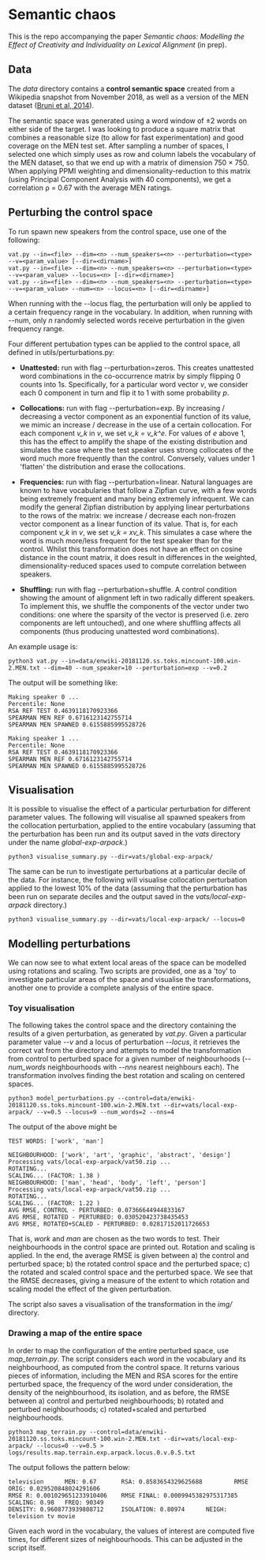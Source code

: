 # Semantic chaos

This is the repo accompanying the paper *Semantic chaos: Modelling the Effect of Creativity
and Individuality on Lexical Alignment* (in prep).

## Data 

The *data* directory contains a **control semantic space** created from a Wikipedia snapshot from November 2018, as well as a version of the MEN dataset ([Bruni et al, 2014](https://staff.fnwi.uva.nl/e.bruni/MEN)).

The semantic space was generated using a word window of ±2 words on
either side of the target. I was looking to produce a square matrix that combines a reasonable
size (to allow for fast experimentation) and good coverage on the MEN test set. After sampling a
number of spaces, I selected one which simply uses as row and column labels the vocabulary of
the MEN dataset, so that we end up with a matrix of dimension 750 × 750. When applying PPMI
weighting and dimensionality-reduction to this matrix (using Principal Component Analysis with
40 components), we get a correlation ρ = 0.67 with the average MEN ratings.



## Perturbing the control space

To run spawn new speakers from the control space, use one of the following:

    vat.py --in=<file> --dim=<n> --num_speakers=<n> --perturbation=<type> --v=<param_value> [--dir=<dirname>]
    vat.py --in=<file> --dim=<n> --num_speakers=<n> --perturbation=<type> --v=<param_value> --locus=<n> [--dir=<dirname>]
    vat.py --in=<file> --dim=<n> --num_speakers=<n> --perturbation=<type> --v=<param_value> --num=<n> --locus=<n> [--dir=<dirname>]

When running with the --locus flag, the perturbation will only be applied to a certain frequency range in the vocabulary. In addition, when running with --num, only $n$ randomly selected words receive perturbation in the given frequency range.


Four different pertubation types can be applied to the control space, all defined in utils/perturbations.py:

* **Unattested:** run with flag --perturbation=zeros. This creates unattested word combinations in the co-occurrence matrix by simply flipping 0 counts into 1s. Specifically, for a particular word vector *v*, we consider each 0 component in turn and flip it to 1 with some probability *p*.

* **Collocations:** run with flag --perturbation=exp. By increasing / decreasing a vector component as an exponential function of its value, we mimic an increase / decrease in the use of a certain collocation. For each component *v_k* in *v*, we set  *v_k = v_k^e*. For values of *e* above 1, this has the effect to amplify the shape of the existing distribution and simulates the case where the test speaker uses strong collocates of the word much more frequently than the control. Conversely, values under 1 'flatten' the distribution and erase the collocations.

* **Frequencies:** run with flag --perturbation=linear. Natural languages are known to have vocabularies that follow a Zipfian curve, with a few words being extremely frequent and many being extremely infrequent. We can modify the general Zipfian distribution by applying linear perturbations to the rows of the matrix: we increase / decrease each non-frozen vector component as a linear function of its value. That is, for each component *v_k* in *v*, we set  *v_k = xv_k*. This simulates a case where the word is much more/less frequent for the test speaker than for the control. Whilst this transformation does not have an effect on cosine distance in the count matrix, it does result in differences in the weighted, dimensionality-reduced spaces used to compute correlation between speakers.

* **Shuffling:** run with flag --perturbation=shuffle. A control condition showing the amount of alignment left in two radically different speakers. To implement this, we shuffle the components of the vector under two conditions: one where the sparsity of the vector is preserved (i.e. zero components are left untouched), and one where shuffling affects all components (thus producing unattested word combinations).  


An example usage is:

    python3 vat.py --in=data/enwiki-20181120.ss.toks.mincount-100.win-2.MEN.txt --dim=40 --num_speaker=10 --perturbation=exp --v=0.2 

The output will be something like:

    Making speaker 0 ...
    Percentile: None
    RSA REF TEST 0.4639118170923366
    SPEARMAN MEN REF 0.6716123142755714
    SPEARMAN MEN SPAWNED 0.6155885995528726
    
    Making speaker 1 ...
    Percentile: None
    RSA REF TEST 0.4639118170923366
    SPEARMAN MEN REF 0.6716123142755714
    SPEARMAN MEN SPAWNED 0.6155885995528726


## Visualisation

It is possible to visualise the effect of a particular perturbation for different parameter values. The following will visualise all spawned speakers from the collocation perturbation, applied to the entire vocabulary (assuming that the perturbation has been run and its output saved in the *vats* directory under the name *global-exp-arpack*.)

    python3 visualise_summary.py --dir=vats/global-exp-arpack/

The same can be run to investigate perturbations at a particular decile of the data. For instance, the following will visualise collocation perturbation applied to the lowest 10% of the data (assuming that the perturbation has been run on separate deciles and the output saved in the *vats/local-exp-arpack* directory.)

    python3 visualise_summary.py --dir=vats/local-exp-arpack/ --locus=0


## Modelling perturbations

We can now see to what extent local areas of the space can be modelled using rotations and scaling. Two scripts are provided, one as a 'toy' to investigate particular areas of the space and visualise the transformations, another one to provide a complete analysis of the entire space.


### Toy visualisation

The following takes the control space and the directory containing the results of a given perturbation, as generated by *vat.py*. Given a particular parameter value *--v* and a locus of perturbation *--locus*, it retrieves the correct vat from the directory and attempts to model the transformation from control to perturbed space for a given number of neighbourhoods (*--num_words* neighbourhoods with *--nns* nearest neighbours each). The transformation involves finding the best rotation and scaling on centered spaces.

    python3 model_perturbations.py --control=data/enwiki-20181120.ss.toks.mincount-100.win-2.MEN.txt --dir=vats/local-exp-arpack/ --v=0.5 --locus=9 --num_words=2 --nns=4

The output of the above might be

    TEST WORDS: ['work', 'man'] 

    NEIGHBOURHOOD: ['work', 'art', 'graphic', 'abstract', 'design']
    Processing vats/local-exp-arpack/vat50.zip ...
    ROTATING...
    SCALING... (FACTOR: 1.38 )
    NEIGHBOURHOOD: ['man', 'head', 'body', 'left', 'person']
    Processing vats/local-exp-arpack/vat50.zip ...
    ROTATING...
    SCALING... (FACTOR: 1.22 )
    AVG RMSE, CONTROL - PERTURBED: 0.07366644944833167
    AVG RMSE, ROTATED - PERTURBED: 0.030520423738435453
    AVG RMSE, ROTATED+SCALED - PERTURBED: 0.02817152011726653

That is, *work* and *man* are chosen as the two words to test. Their neighbourhoods in the control space are printed out. Rotation and scaling is applied. In the end, the average RMSE is given between a) the control and perturbed space; b) the rotated control space and the perturbed space; c) the rotated and scaled control space and the perturbed space. We see that the RMSE decreases, giving a measure of the extent to which rotation and scaling model the effect of the given perturbation.

The script also saves a visualisation of the transformation in the *img/* directory.



### Drawing a map of the entire space

In order to map the configuration of the entire perturbed space, use *map_terrain.py*. The script considers each word in the vocabulary and its neighbourhood, as computed from the control space. It returns various pieces of information, including the MEN and RSA scores for the entire perturbed space, the frequency of the word under consideration, the density of the neighbourhood, its isolation, and as before, the RMSE between a) control and perturbed neighbourhoods; b) rotated and perturbed neighbourhoods; c) rotated+scaled and perturbed neighbourhoods.

    python3 map_terrain.py --control=data/enwiki-20181120.ss.toks.mincount-100.win-2.MEN.txt --dir=vats/local-exp-arpack/ --locus=0 --v=0.5 > logs/results.map.terrain.exp.arpack.locus.0.v.0.5.txt

The output follows the pattern below:

    television      MEN: 0.67       RSA: 0.8583654329625688         RMSE ORIG: 0.029520848024291606         
    RMSE R: 0.001029651233910406    RMSE FINAL: 0.0009945382975317385       SCALING: 0.98   FREQ: 90349     
    DENSITY: 0.9608773939808712     ISOLATION: 0.80974      NEIGH: television tv movie

Given each word in the vocabulary, the values of interest are computed five times, for different sizes of neighbourhoods. This can be adjusted in the script itself.



